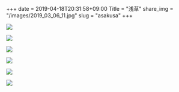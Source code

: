 +++
date  = 2019-04-18T20:31:58+09:00
Title = "浅草"
share_img = "/images/2019_03_06_11.jpg"
slug = "asakusa"
+++

![](/images/2019_03_06_7.jpg)

![](/images/2019_03_06_8.jpg)

![](/images/2019_03_06_9.jpg)

![](/images/2019_03_06_10.jpg)

![](/images/2019_03_06_11.jpg)

![](/images/2019_03_06_12.jpg)